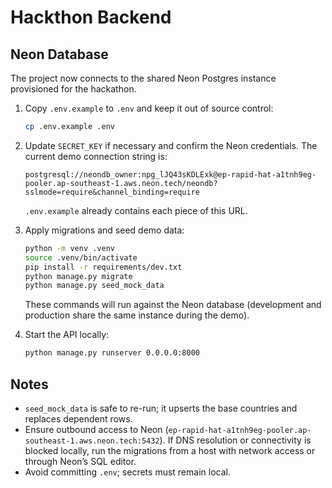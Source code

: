 # Hackthon Backend

## Neon Database

The project now connects to the shared Neon Postgres instance provisioned for the hackathon.

1. Copy `.env.example` to `.env` and keep it out of source control:

   ```bash
   cp .env.example .env
   ```

2. Update `SECRET_KEY` if necessary and confirm the Neon credentials. The current demo connection string is:

   ```text
   postgresql://neondb_owner:npg_lJQ43sKDLExk@ep-rapid-hat-a1tnh9eg-pooler.ap-southeast-1.aws.neon.tech/neondb?sslmode=require&channel_binding=require
   ```

   `.env.example` already contains each piece of this URL.

3. Apply migrations and seed demo data:

   ```bash
   python -m venv .venv
   source .venv/bin/activate
   pip install -r requirements/dev.txt
   python manage.py migrate
   python manage.py seed_mock_data
   ```

   These commands will run against the Neon database (development and production share the same instance during the demo).

4. Start the API locally:

   ```bash
   python manage.py runserver 0.0.0.0:8000
   ```

## Notes

- `seed_mock_data` is safe to re-run; it upserts the base countries and replaces dependent rows.
- Ensure outbound access to Neon (`ep-rapid-hat-a1tnh9eg-pooler.ap-southeast-1.aws.neon.tech:5432`). If DNS resolution or connectivity is blocked locally, run the migrations from a host with network access or through Neon’s SQL editor.
- Avoid committing `.env`; secrets must remain local.
